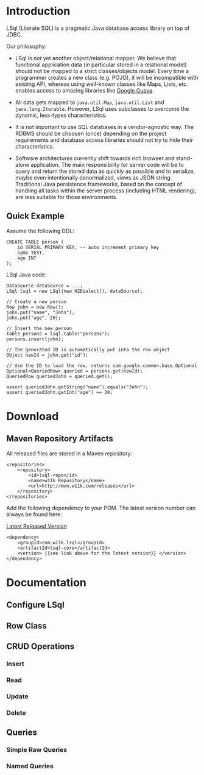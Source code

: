 
# Introduction

LSql (Literate SQL) is a pragmatic Java database access library on top of JDBC.

Our philosophy:

* LSql is *not* yet another object/relational mapper. We believe that functional application data
(in particular stored in a relational model) should not be mapped to a strict classes/objects model.
Every time a programmer creates a new class (e.g. POJO), it will be incompatible with existing API,
whereas using well-known classes like Maps, Lists, etc. enables access to amazing libraries like
[Google Guava](http://code.google.com/p/guava-libraries/wiki/CollectionUtilitiesExplained).

* All data gets mapped to `java.util.Map`, `java.util.List` and `java.lang.Iterable`. However, LSql
uses subclasses to overcome the dynamic, less-types characteristics.

* It is not important to use SQL databases in a vendor-agnostic way. The RDBMS should be choosen (once)
depending on the project requirements and database access libraries should not try to hide their
characteristics.

* Software architectures currently shift towards rich browser and stand-alone application. The main
responsibility for server code will be to query and return the stored data as quickly
as possible and to serialize, maybe even intentionally denormalized, views as JSON string. Traditional
Java persistence frameworks, based on the concept of handling all tasks within the server process (including
HTML rendering), are less suitable for those environments.

## Quick Example

Assume the following DDL:

    CREATE TABLE person (
        id SERIAL PRIMARY KEY, -- auto increment primary key
        name TEXT,
        age INT
    );

LSql Java code:

    DataSource dataSource = ...;
    LSql lsql = new LSql(new H2Dialect(), dataSource);

    // Create a new person
    Row john = new Row();
    john.put("name", "John");
    john.put("age", 20);

    // Insert the new person
    Table persons = lsql.table("persons");
    persons.insert(john);

    // The generated ID is automatically put into the row object
    Object newId = john.get("id");

    // Use the ID to load the row, returns com.google.common.base.Optional
    Optional<QueriedRow> queried = persons.get(newId);
    QueriedRow queriedJohn = queried.get();

    assert queriedJohn.getString("name").equals("John");
    assert queriedJohn.getInt("age") == 20;

# Download

## Maven Repository Artifacts

All released files are stored in a Maven repository:

    <repositories>
        <repository>
            <id>lsql-repo</id>
            <name>w11k Repository</name>
            <url>http://mvn.w11k.com/releases</url>
        </repository>
    </repositories>

Add the following dependency to your POM. The latest version number can always
be found here:

[Latest Released Version](https://raw.github.com/weiglewilczek/lsql/master/LATEST_RELEASED_VERSION)

    <dependency>
        <groupId>com.w11k.lsql</groupId>
        <artifactId>lsql-core</artifactId>
        <version> {{see link above for the latest version}} </version>
    </dependency>

# Documentation

## Configure LSql

## Row Class

## CRUD Operations

### Insert

### Read

### Update

### Delete

## Queries

### Simple Raw Queries

### Named Queries

###

